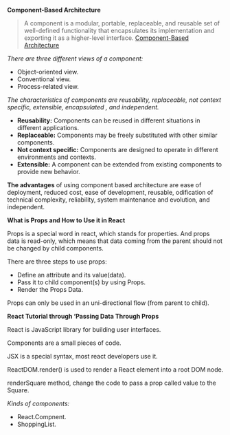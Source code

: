 **Component-Based Architecture**

> A component is a modular, portable, replaceable, and reusable set of well-defined functionality that encapsulates its implementation and exporting it as a higher-level interface. [Component-Based Architecture](https://www.tutorialspoint.com/software_architecture_design/component_based_architecture.htm)

*There are three different views of a component:*
- Object-oriented view.
- Conventional view.
- Process-related view.

*The characteristics of components are reusability, replaceable, not context specific, extensible, encapsulated , and independent.*

- **Reusability:** Components can be reused in different situations in different applications.
- **Replaceable:** Components may be freely substituted with other similar components.
- **Not context specific:** Components are designed to operate in different environments and contexts.
- **Extensible:** A component can be extended from existing components to provide new behavior.

**The advantages** of using component based architecture are ease of deployment, reduced cost, ease of development, reusable, odification of technical complexity, reliability, system maintenance and evolution, and independent.

**What is Props and How to Use it in React**

Props is a special word in react, which stands for properties. And props data is read-only, which means that data coming from the parent should not be changed by child components. 

There are three steps to use props:

- Define an attribute and its value(data).
- Pass it to child component(s) by using Props.
- Render the Props Data.

Props can only be used in an uni-directional flow (from parent to child).

**React Tutorial through ‘Passing Data Through Props**

React is JavaScript library for building user interfaces.

Components are a small pieces of code.

JSX is a special syntax, most react developers use it.

ReactDOM.render() is used to render a React element into a root DOM node.

renderSquare method, change the code to pass a prop called value to the Square.

*Kinds of components:*

- React.Compnent.
- ShoppingList.
